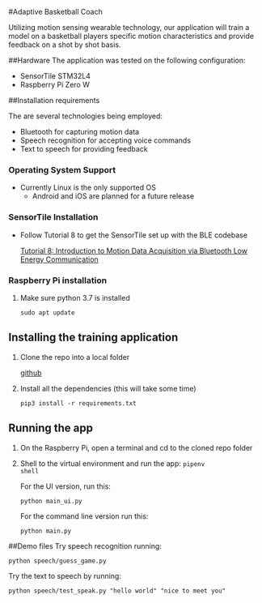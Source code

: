 #Adaptive Basketball Coach

Utilizing motion sensing wearable technology, our application will train a 
model on a basketball players specific motion characteristics and provide 
feedback on a shot by shot basis.

##Hardware
The application was tested on the following configuration:
* SensorTile STM32L4  
* Raspberry Pi Zero W

##Installation requirements

The are several technologies being employed:
* Bluetooth for capturing motion data
* Speech recognition for accepting voice commands
* Text to speech for providing feedback

 
### Operating System Support
* Currently Linux is the only supported OS
    * Android and iOS are planned for a future release 
    
### SensorTile Installation
* Follow Tutorial 8 to get the SensorTile set up with the BLE codebase

    [Tutorial 8: Introduction to Motion Data Acquisition via Bluetooth Low Energy Communication](https://drive.google.com/open?id=1JVyw8-XIxEEnwGrHeDo7190aznLs3eTf)
    

### Raspberry Pi installation
1. Make sure python 3.7 is installed
    
    <code>sudo apt update</code>


## Installing the training application
1. Clone the repo into a local folder
    
    [github](github.com)

    
3.  Install all the dependencies (this will take some time) 

    <code>pip3 install -r requirements.txt</code>

    
## Running the app
1. On the Raspberry Pi, open a terminal and cd to the cloned repo folder
2. Shell to the virtual environment and run the app:
    <code>pipenv shell</code>
    
    For the UI version, run this:
    
    <code>python main_ui.py</code>
    
    For the command line version run this:
    
    <code>python main.py</code>
    


##Demo files
Try speech recognition running:

    python speech/guess_game.py

Try the text to speech by running:
   
    python speech/test_speak.py "hello world" "nice to meet you"
    
    